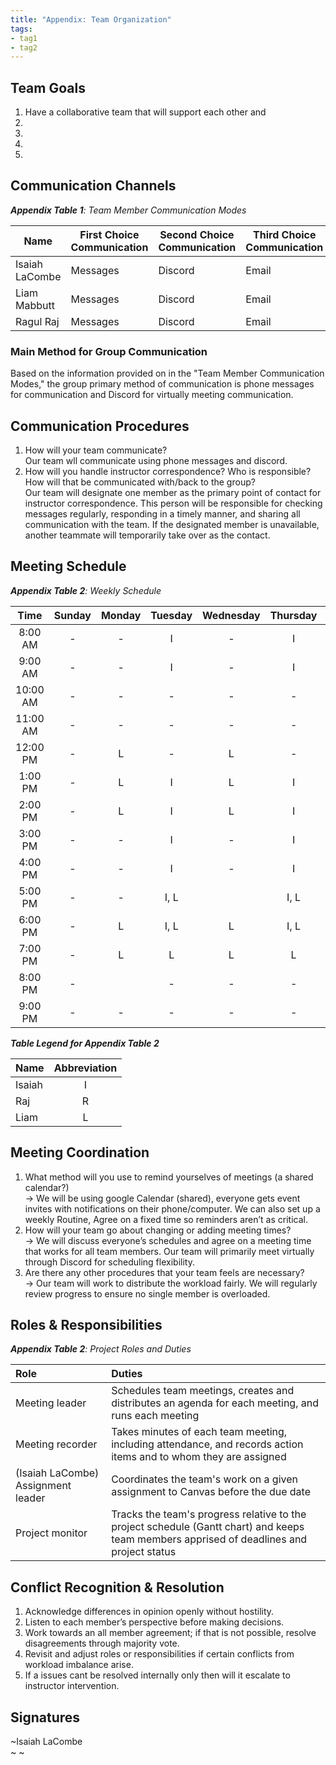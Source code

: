 ```yaml
---
title: "Appendix: Team Organization"
tags:
- tag1
- tag2
---
```


## Team Goals


1. Have a collaborative team that will support each other and 
2.
3.
4.
5.


## Communication Channels

_**Appendix Table 1**: Team Member Communication Modes_

|Name                 | First Choice Communication | Second Choice Communication | Third Choice Communication |
|---------------------|----------------------------|-----------------------------|----------------------------|
|Isaiah LaCombe| Messages | Discord | Email |
|Liam Mabbutt| Messages | Discord | Email |
|Ragul Raj| Messages | Discord | Email |

### Main Method for Group Communication

Based on the information provided on in the "Team Member Communication Modes," the group primary method of communication is phone messages for communication and Discord for virtually meeting communication.
 
## Communication Procedures

1. How will your team communicate?\
   Our team wll communicate using phone messages and discord.
2. How will you handle instructor correspondence? Who is responsible? How will that be communicated with/back to the group?\
   Our team will designate one member as the primary point of contact for instructor correspondence. This person will be responsible for checking messages regularly, responding in a timely manner, and sharing all communication with the team. If the designated member is unavailable, another teammate will temporarily take over as the contact.

## Meeting Schedule

_**Appendix Table 2**: Weekly Schedule_

| Time | Sunday | Monday | Tuesday | Wednesday | Thursday | Friday | Saturday |
| :------: | :----: | :----: | :----: | :----: | :----: | :----: | :-----: |
| 8:00 AM | - | - | I | - | I | - | - |
| 9:00 AM | - | - | I | - | I | - | - |
| 10:00 AM | - | - | - | - | - | I | - |
| 11:00 AM | - | - | - | - | - | I | - |
| 12:00 PM | - | L | - | L | - | I | - |
| 1:00 PM | - | L | I | L | I | I | - |
| 2:00 PM | - | L | I | L | I | I | - |
| 3:00 PM | - | - | I | - | I | I | - |
| 4:00 PM | - | - | I | - | I | I | - |
| 5:00 PM | - | - | I, L |  | I, L | I, L | - |
| 6:00 PM | - | L | I, L | L | I, L | I, L | - |
| 7:00 PM | - | L | L | L | L | L | - |
| 8:00 PM | - |  | - | - | - | - | - |
| 9:00 PM | - | - | - | - | - | - | - |

_**Table Legend for Appendix Table 2**_

| Name | Abbreviation |
| ----- | :------: |
| Isaiah | I |
| Raj | R |
| Liam | L |


## Meeting Coordination

1. What method will you use to remind yourselves of meetings (a shared calendar?)\
-> We will be using google Calendar (shared), everyone gets event invites with notifications on their phone/computer.
   We can also set up a weekly Routine, Agree on a fixed time so reminders aren’t as critical.
3. How will your team go about changing or adding meeting times?\
-> We will discuss everyone’s schedules and agree on a meeting time that works for all team members.
   Our team will primarily meet virtually through Discord for scheduling flexibility.
4. Are there any other procedures that your team feels are necessary?\
-> Our team will work to distribute the workload fairly. We will regularly review progress to ensure no single member is overloaded.
   

## Roles & Responsibilities

_**Appendix Table 2**: Project Roles and Duties_

| **Role**          | **Duties**                                                                                                                                |
| :---------------- | :---------------------------------------------------------------------------------------------------------------------------------------- |
| Meeting leader    | Schedules team meetings, creates and distributes an agenda for each meeting, and runs each meeting                                        |
| Meeting recorder  | Takes minutes of each team meeting, including attendance, and records action items and to whom they are assigned                          |
|  (Isaiah LaCombe) Assignment leader | Coordinates the team's work on a given assignment to Canvas before the due date                                         |
| Project monitor   | Tracks the team's progress relative to the project schedule (Gantt chart) and keeps team members apprised of deadlines and project status |

## Conflict Recognition & Resolution

1. Acknowledge differences in opinion openly without hostility.
2. Listen to each member’s perspective before making decisions.
3. Work towards an all member agreement; if that is not possible, resolve disagreements through majority vote.
4. Revisit and adjust roles or responsibilities if certain conflicts from workload imbalance arise.
5. If a issues cant be resolved internally only then will it escalate to instructor intervention.


## Signatures

~Isaiah LaCombe  
~
~

